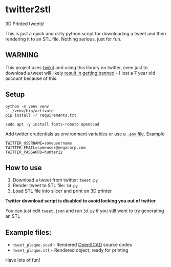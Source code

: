 # twitter2stl

3D Printed tweets!

This is just a quick and dirty python script for downloading a tweet and then rendering it to an STL file. Nothing serious, just for fun.


## WARNING

This project uses [twikit](https://github.com/d60/twikit) and using this library on twitter, even just to download a tweet will likely [result in getting banned](https://github.com/d60/twikit/issues?q=is%3Aissue%20state%3Aopen%20banned) - I lost a 7 year old account because of this.


## Setup
```shell
python -m venv venv
. ./venv/bin/activate
pip install -r requirements.txt 

sudo apt -y install fonts-roboto openscad
```

Add twitter credentials as environment variables or use a [`.env` file](https://pypi.org/project/python-dotenv/). Example

```shell
TWITTER_USERNAME=someusername
TWITTER_EMAIL=someuser@megacorp.com
TWITTER_PASSWORD=hunter22
```

## How to use

1. Download a tweet from twitter: `tweet.py`
2. Render tweet to STL file: `3d.py`
3. Load STL file into slicer and print on 3D printer

**Twitter download script is disabled to avoid locking you out of twitter**

You can just edit `tweet.json` and run `3d.py` if you still want to try generating an STL

## Example files:
* `tweet_plaque.scad` - Rendered [OpenSCAD](https://openscad.org/) source codes
* `tweet_plaque.stl` - Rendered object, ready for printing

Have lots of fun!
